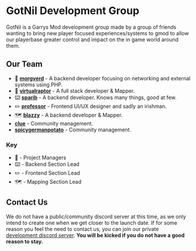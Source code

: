 # GotNil Development Group

GotNil is a Garrys Mod development group made by a group of friends wanting to bring new player focused experiences/systems to gmod to allow our playerbase
greater control and impact on the in game world around them.

## Our Team

- 📝 **[morgverd](https://github.com/morgverd)** - A backend developer focusing on networking and external systems using PHP.
- 📝 **[virtualraptor](https://github.com/Blueasharky)** - A full stack developer & Mapper.
- ⌨️ **[sparib](https://github.com/sparib)** - A backend developer. Knows many things, good at few.
- ✏️ **[professor](https://github.com/professorv2)** - Frontend UI/UX designer and sadly an irishman.
- 🗺️ **[blazzy](https://github.com/Blazzy12)** - A backend developer & Mapper. 
- **[clue](https://github.com/Grubpit)** - Community management.
- **[spicygermanpotato](https://github.com/jedimasterpotato)** - Community management.

### Key
* 📝 - Project Managers
* ⌨️ - Backend Section Lead
* ✏️ - Frontend Section Lead
* 🗺️ - Mapping Section Lead

## Contact Us

We do not have a public/community discord server at this time, as we only intend to create one when we get closer to the launch date. If for some reason
you feel the need to contact us, you can join our private [development discord server](https://discord.gg/WctRV3MVp8). **You will be kicked if you do not have a
good reason to stay.**
